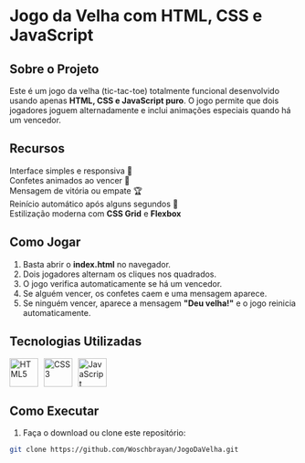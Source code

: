 # Jogo da Velha com HTML, CSS e JavaScript

## Sobre o Projeto
Este é um jogo da velha (tic-tac-toe) totalmente funcional desenvolvido usando apenas **HTML, CSS e JavaScript puro**. O jogo permite que dois jogadores joguem alternadamente e inclui animações especiais quando há um vencedor.

## Recursos
 Interface simples e responsiva 📱  
 Confetes animados ao vencer 🎉  
 Mensagem de vitória ou empate 🏆  
 Reinício automático após alguns segundos 🔄  
 Estilização moderna com **CSS Grid** e **Flexbox**  

## Como Jogar
1. Basta abrir o **index.html** no navegador.  
2. Dois jogadores alternam os cliques nos quadrados.  
3. O jogo verifica automaticamente se há um vencedor.  
4. Se alguém vencer, os confetes caem e uma mensagem aparece.  
5. Se ninguém vencer, aparece a mensagem **"Deu velha!"** e o jogo reinicia automaticamente.  


## Tecnologias Utilizadas
<div style="display: flex; align-items: center; gap: 10px;">
    <img src="https://cdn.jsdelivr.net/gh/devicons/devicon/icons/html5/html5-original.svg" width="50px" alt="HTML5">
    <img src="https://cdn.jsdelivr.net/gh/devicons/devicon/icons/css3/css3-original.svg" width="50px" alt="CSS3">
    <img src="https://cdn.jsdelivr.net/gh/devicons/devicon/icons/javascript/javascript-original.svg" width="50px" alt="JavaScript">
</div>

## Como Executar
1. Faça o download ou clone este repositório:
```bash
git clone https://github.com/Woschbrayan/JogoDaVelha.git
